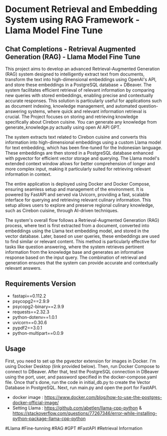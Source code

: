 # Document Retrieval and Embedding System using RAG Framework - Llama Model Fine Tune

## Chat Completions - Retrieval Augmented Generation (RAG) - Llama Model Fine Tune

This project aims to develop an advanced Retrieval-Augmented Generation (RAG) system designed to intelligently extract text from documents, transform the text into high-dimensional embeddings using OpenAI's API, and store these embeddings in a PostgreSQL database + DBeaver. The system facilitates efficient retrieval of relevant information by comparing new queries with stored embeddings, enabling precise and contextually accurate responses. This solution is particularly useful for applications such as document indexing, knowledge management, and automated question-answering systems, where quick and relevant information retrieval is crucial. The Project focuses on storing and retrieving knowledge specifically about Cirebon cuisine. You can generate any knowledge from generate_knowledge.py actually using open AI API GPT.

The system extracts text related to Cirebon cuisine and converts this information into high-dimensional embeddings using a custom Llama model for text embedding, which has been fine-tuned for the Indonesian language. These embeddings are then stored in a PostgreSQL database enhanced with pgvector for efficient vector storage and querying. The Llama model's extended context window allows for better comprehension of longer and more complex input, making it particularly suited for retrieving relevant information in context.

The entire application is deployed using Docker and Docker Compose, ensuring seamless setup and management of the environment. It is powered by FastAPI and served via Uvicorn, providing a fast, scalable interface for querying and retrieving relevant culinary information. This setup allows users to explore and preserve regional culinary knowledge, such as Cirebon cuisine, through AI-driven techniques.

The system's overall flow follows a Retrieval-Augmented Generation (RAG) process, where text is first extracted from a document, converted into embeddings using the Llama text embedding model, and stored in the vector database. Later, based on user queries, these embeddings are used to find similar or relevant content. This method is particularly effective for tasks like question answering, where the system retrieves pertinent information from the knowledge base and generates an informative response based on the input query. The combination of retrieval and generation ensures that the system can provide accurate and contextually relevant answers.

## Requirements Version
- fastapi==0.112.2
- psycopg2==2.9.9
- psycopg2-binary==2.9.9
- requests==2.32.3
- python-dotenv==1.0.1
- uvicorn==0.30.6
- pypdf2==3.0.1
- python-multipart==0.0.9

## Usage
First, you need to set up the pgvector extension for images in Docker. I'm using Docker Desktop (link provided below). Then, run Docker Compose to connect to DBeaver. After that, test the PostgreSQL connection in DBeaver using the port, user, and password specified in the docker-compose.yaml file. Once that's done, run the code in initial_db.py to create the Vector Database in PostgreSQL. Next, run main.py and open the port for FastAPI.

- docker image : https://www.docker.com/blog/how-to-use-the-postgres-docker-official-image/
- Setting Llama : https://github.com/abetlen/llama-cpp-python & https://stackoverflow.com/questions/77267346/error-while-installing-python-package-llama-cpp-python

#Llama
#Fine-tunning
#RAG
#GPT
#FastAPI
#Retrieval Information
